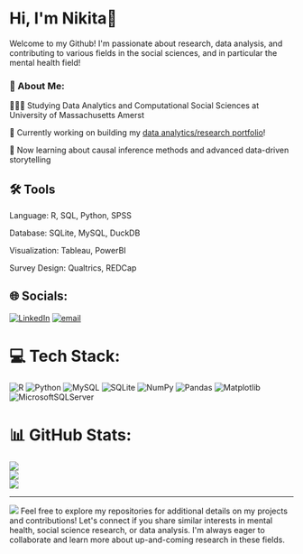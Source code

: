 # Hi, I'm Nikita👋

Welcome to my Github! I'm passionate about research, data analysis, and contributing to various fields in the social sciences, and in particular the mental health field! 

### 💫 About Me:
👩🏻‍🎓 Studying Data Analytics and Computational Social Sciences at University of Massachusetts Amerst

🔭 Currently working on building my [data analytics/research portfolio](https://nimj34.github.io/)!

🌱 Now learning about causal inference methods and advanced data-driven storytelling

 
## 🛠️ Tools
Language: R, SQL, Python, SPSS

Database: SQLite, MySQL, DuckDB

Visualization: Tableau, PowerBI

Survey Design: Qualtrics, REDCap


## 🌐 Socials:
[![LinkedIn](https://img.shields.io/badge/LinkedIn-%230077B5.svg?logo=linkedin&logoColor=white)](https://linkedin.com/in/www.linkedin.com/in/nikita-johnson-799646187) [![email](https://img.shields.io/badge/Email-D14836?logo=gmail&logoColor=white)](mailto:nimj34@outlook.com) 

# 💻 Tech Stack:
![R](https://img.shields.io/badge/r-%23276DC3.svg?style=for-the-badge&logo=r&logoColor=white) ![Python](https://img.shields.io/badge/python-3670A0?style=for-the-badge&logo=python&logoColor=ffdd54) ![MySQL](https://img.shields.io/badge/mysql-4479A1.svg?style=for-the-badge&logo=mysql&logoColor=white) ![SQLite](https://img.shields.io/badge/sqlite-%2307405e.svg?style=for-the-badge&logo=sqlite&logoColor=white) ![NumPy](https://img.shields.io/badge/numpy-%23013243.svg?style=for-the-badge&logo=numpy&logoColor=white) ![Pandas](https://img.shields.io/badge/pandas-%23150458.svg?style=for-the-badge&logo=pandas&logoColor=white) ![Matplotlib](https://img.shields.io/badge/Matplotlib-%23ffffff.svg?style=for-the-badge&logo=Matplotlib&logoColor=black) ![MicrosoftSQLServer](https://img.shields.io/badge/Microsoft%20SQL%20Server-CC2927?style=for-the-badge&logo=microsoft%20sql%20server&logoColor=white)
# 📊 GitHub Stats:
![](https://github-readme-stats.vercel.app/api?username=nimj34&theme=dark&hide_border=false&include_all_commits=false&count_private=false)<br/>
![](https://nirzak-streak-stats.vercel.app/?user=nimj34&theme=dark&hide_border=false)<br/>
![](https://github-readme-stats.vercel.app/api/top-langs/?username=nimj34&theme=dark&hide_border=false&include_all_commits=false&count_private=false&layout=compact)

---
[![](https://visitcount.itsvg.in/api?id=nimj34&icon=0&color=0)](https://visitcount.itsvg.in)
Feel free to explore my repositories for additional details on my projects and contributions! Let's connect if you share similar interests in mental health, social science research, or data analysis. I'm always eager to collaborate and learn more about up-and-coming research in these fields.
